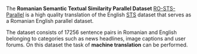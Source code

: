 The **Romanian Semantic Textual Similarity Parallel Dataset** [RO-STS-Parallel](https://github.com/dumitrescustefan/RO-STS) is a high quality translation of the English [STS](https://ixa2.si.ehu.eus/stswiki/index.php/STSbenchmark) dataset that serves as a Romanian English parallel dataset.

The dataset consists of 17256 sentence pairs in Romanian and English belonging to categories such as news headlines, image captions and user forums. On this dataset the task of **machine translation** can be performed.
